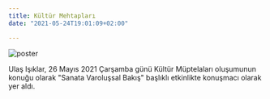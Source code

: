 ```yaml
---
title: Kültür Mehtapları
date: "2021-05-24T19:01:09+02:00"

---
```

![poster](/images/kultur.jpeg)

Ulaş Işıklar, 26 Mayıs 2021 Çarşamba günü Kültür Müptelaları oluşumunun konuğu olarak "Sanata Varoluşsal Bakış" başlıklı etkinlikte konuşmacı olarak yer aldı.
